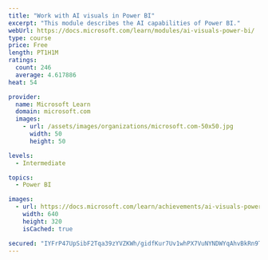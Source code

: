 ```yaml
---
title: "Work with AI visuals in Power BI"
excerpt: "This module describes the AI capabilities of Power BI."
webUrl: https://docs.microsoft.com/learn/modules/ai-visuals-power-bi/
type: course
price: Free
length: PT1H1M
ratings:
  count: 246
  average: 4.617886
heat: 54

provider:
  name: Microsoft Learn
  domain: microsoft.com
  images:
    - url: /assets/images/organizations/microsoft.com-50x50.jpg
      width: 50
      height: 50

levels:
  - Intermediate

topics:
  - Power BI

images:
  - url: https://docs.microsoft.com/learn/achievements/ai-visuals-power-bi-social.png
    width: 640
    height: 320
    isCached: true

secured: "IYFrP47UpSibF2Tqa39zYVZKWh/gidfKur7Uv1whPX7VuNYNDWYqAhvBkRn9T6fgKLKbKtr0CWt1P7o3swEd9g82v1SjCeqEpvhqaYZAs36kNSi/xOG5YXYgakFDPjZtHdw6KBgvqS394kM5DrWsFOG775DzfIB4aH9yemFe7xr7nAYm8wouKfo8LBwpWH7XOFYozNt7LeuiMpSiIZZbsdNKdBWXx3EzUPkzghRcW9E4eKUkhH6vucgh9TUExTAJJdMjCT0mIJxKtKZRwghKXRNhhlx/yvdAe5uNWd2TW5CnBY/9cbjTCfvmFBlN81Fr1v9aV2RE2fKShFwL4ep50x/cXpXmwkYb/K6npetHQOXmssCsVpggcE5Td7SANyeJw9jabzibjhLWU2PZegufF/WM03XPJ7h0DRXKfErV/Vc=;xKBtDz3ZWaiJTtoL+228Fw=="
---
```


